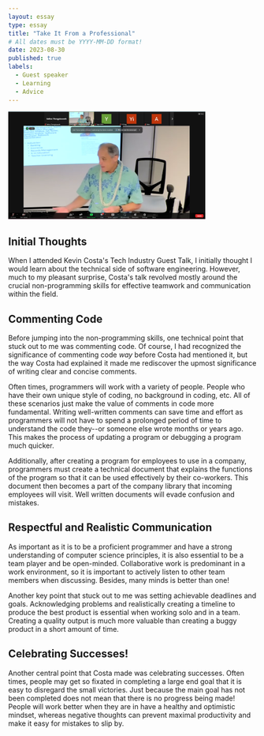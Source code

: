 ```yaml
---
layout: essay
type: essay
title: "Take It From a Professional"
# All dates must be YYYY-MM-DD format!
date: 2023-08-30
published: true
labels:
  - Guest speaker
  - Learning
  - Advice
---
```


<img width="400" class="rounded float-start pe-4" src="../img/take-it-from-a-professional/take-it-from-a-professional.png">

## Initial Thoughts 

When I attended Kevin Costa's Tech Industry Guest Talk, I initially thought I would learn about the technical
side of software engineering. However, much to my pleasant surprise, Costa's talk revolved mostly around the 
crucial non-programming skills for effective teamwork and communication within the field. 

## Commenting Code 

Before jumping into the non-programming skills, one technical point that stuck out to me was
commenting code. Of course, I had recognized the significance of commenting code *way* before Costa
had mentioned it, but the way Costa had explained it made me rediscover the upmost significance 
of writing clear and concise comments. 

Often times, programmers will work with a variety of people. People who have their own unique style of coding,
no background in coding, etc. All of these scenarios just make the value of 
comments in code more fundamental. Writing well-written comments can save time and effort as 
programmers will not have to spend a prolonged period of time to understand the code they--or someone else
wrote months or years ago. This makes the process of updating a program or debugging a program much quicker.

Additionally, after creating a program for employees to use in a company, programmers must create a 
technical document that explains the functions of the program so that it can be used effectively by
their co-workers. This document then becomes a part of the company library that incoming employees will visit.
Well written documents will evade confusion and mistakes. 

## Respectful and Realistic Communication
As important as it is to be a proficient programmer and have a strong understanding of computer science 
principles, it is also essential to be a team player and be open-minded. Collaborative work is 
predominant in a work environment, so it is important to actively listen to other team members when 
discussing. Besides, many minds is better than one! 

Another key point that stuck out to me was setting achievable deadlines and goals. Acknowledging 
problems and realistically creating a timeline to produce the best product is essential 
when working solo and in a team. Creating a quality output is much more valuable than creating 
a buggy product in a short amount of time. 

## Celebrating Successes!

Another central point that Costa made was celebrating successes. Often times, people may 
get so fixated in completing a large end goal that it is easy to disregard the small victories.
Just because the main goal has not been completed does not mean that there is no progress being
made! People will work better when they are in have a healthy and optimistic mindset, whereas 
negative thoughts can prevent maximal productivity and make it easy for mistakes to slip by. 

